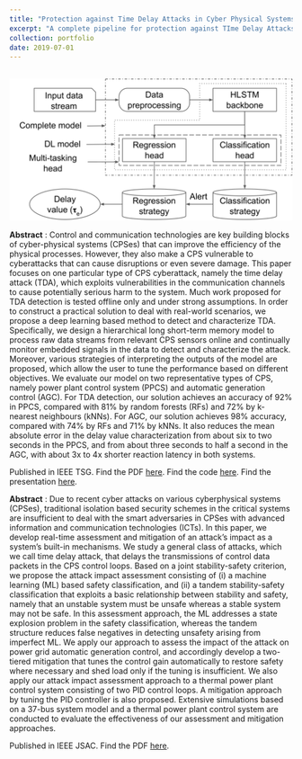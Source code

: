 ```yaml
---
title: "Protection against Time Delay Attacks in Cyber Physical Systems"
excerpt: "A complete pipeline for protection against TIme Delay Attacks in Cyber Physical Systems using learning-based solutions, including detection, characterization, safety assesment and mitigation."
collection: portfolio
date: 2019-07-01
---
```


<br/><img src='/images/learning_cps.png'>

**Abstract** : Control and communication technologies are key building blocks of cyber-physical systems (CPSes) that can improve the efficiency of the physical processes. However, they also make a CPS vulnerable to cyberattacks that can cause disruptions or even severe damage. This paper focuses on one particular type of CPS cyberattack, namely the time delay attack (TDA), which exploits vulnerabilities in the communication channels to cause potentially serious harm to the system. Much work proposed for TDA detection is tested offline only and under strong assumptions. In order to construct a practical solution to deal with real-world scenarios, we propose a deep learning based method to detect and characterize TDA. Specifically, we design a hierarchical long short-term memory  model to process raw data streams from relevant CPS sensors online and continually monitor embedded signals in the data to detect and characterize the attack. Moreover, various strategies of interpreting the outputs of the model are proposed, which allow the user to tune the performance based on different objectives. We evaluate our model on two representative types of CPS, namely power plant control system (PPCS) and automatic generation control (AGC). For TDA detection, our solution achieves an accuracy of 92% in PPCS, compared with 81% by random forests (RFs) and 72% by k-nearest neighbours (kNNs). For AGC, our solution achieves 98% accuracy, compared with 74% by RFs and 71% by kNNs. It also reduces the mean absolute error in the delay value characterization from about six to two seconds in the PPCS, and from about three seconds to half a second in the AGC, with about 3x to 4x shorter reaction latency in both systems.

Published in IEEE TSG. Find the PDF [here](http://prakharg24.github.io/files/learning_cps.pdf). Find the code [here](https://github.com/prakharg24/tda). Find the presentation [here](https://docs.google.com/presentation/d/1LDl2EMVAPyTNVsJE8wcf9DIoZgzefmnJ5lczgqPB1GE/edit?usp=sharing).

**Abstract** : Due to recent cyber attacks on various cyberphysical systems (CPSes), traditional isolation based security schemes in the critical systems are insufficient to deal with the smart adversaries in CPSes with advanced information and communication technologies (ICTs). In this paper, we develop real-time assessment and mitigation of an attack’s impact as a system’s built-in mechanisms. We study a general class of attacks, which we call time delay attack, that delays the transmissions of control data packets in the CPS control loops. Based on a joint stability-safety criterion, we propose the attack impact assessment consisting of (i) a machine learning (ML) based safety
classification, and (ii) a tandem stability-safety classification that exploits a basic relationship between stability and safety, namely that an unstable system must be unsafe whereas a stable system may not be safe. In this assessment approach, the ML addresses a state explosion problem in the safety classification, whereas the tandem structure reduces false negatives in detecting unsafety arising from imperfect ML. We apply our approach to assess the impact of the attack on power grid automatic generation control, and accordingly develop a two-tiered mitigation that tunes the control gain automatically to restore safety where necessary and shed load only if the tuning is insufficient. We also apply our attack impact assessment approach to a thermal power plant control system consisting of two PID control loops. A mitigation approach by tuning the PID controller is also proposed. Extensive simulations based on a 37-bus system model and a thermal power plant control system are conducted to evaluate the effectiveness of our assessment and mitigation approaches.

Published in IEEE JSAC. Find the PDF [here](http://prakharg24.github.io/files/assessing_cps.pdf).
